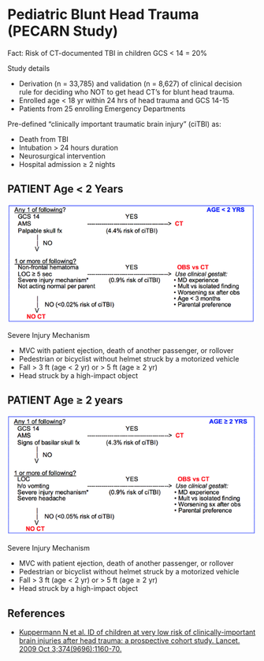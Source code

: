 


# Pediatric Blunt Head Trauma (PECARN Study)

Fact: Risk of CT-documented TBI in children GCS &lt; 14 = 20% 

Study details
- Derivation (n = 33,785) and validation (n = 8,627) of clinical decision rule for deciding&nbsp;who NOT to get head CT’s for blunt head trauma.
- Enrolled age &lt; 18 yr within 24 hrs of head trauma and GCS 14-15
- Patients from 25 enrolling Emergency Departments&nbsp;

Pre-defined “clinically important traumatic brain injury” (ciTBI) as:

-   Death from TBI
-   Intubation &gt; 24 hours duration
-   Neurosurgical intervention
-   Hospital admission ≥ 2 nights

## PATIENT Age &lt; 2 Years 

![](image-0.png)

Severe Injury Mechanism
- MVC with patient ejection, death of another passenger, or rollover
- Pedestrian or bicyclist without helmet struck by a motorized vehicle&nbsp;
- Fall &gt; 3 ft (age &lt; 2 yr) or &gt; 5 ft (age ≥ 2 yr)
- Head struck by a high-impact object&nbsp;

## PATIENT Age ≥ 2 years

![](image-1.png)

Severe Injury Mechanism
- MVC with patient ejection, death of another passenger, or rollover
- Pedestrian or bicyclist without helmet struck by a motorized vehicle&nbsp;
- Fall &gt; 3 ft (age &lt; 2 yr) or &gt; 5 ft (age ≥ 2 yr)
- Head struck by a high-impact object&nbsp;

## References

-   [Kuppermann N et al. ID of children at very low risk of clinically-important brain injuries after head trauma: a prospective cohort study. Lancet. 2009 Oct 3;374(9696):1160-70.](http://www.ncbi.nlm.nih.gov/pubmed/19758692)
